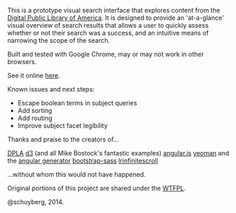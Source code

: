 This is a prototype visual search interface that explores content from the [Digital Public Library of America](http://dp.la). It is designed to provide an 'at-a-glance' visual overview of search results that allows a user to quickly assess whether or not their search was a success, and an intuitive means of narrowing the scope of the search. 

Built and tested with Google Chrome, may or may not work in other browsers.

See it online [here](http://www.schuyberg.com/dplaviz).

Known issues and next steps:
- Escape boolean terms in subject queries
- Add sorting
- Add routing
- Improve subject facet legibility



Thanks and praise to the creators of...

[DPLA](https://github.com/dpla)
[d3](https://github.com/mbostock/d3) (and all Mike Bostock's fantastic examples)
[angular.js](https://github.com/angular)
[yeoman](https://github.com/yeoman) and the [angular generator](https://github.com/yeoman/generator-angular)
[bootstrap-sass](https://github.com/twbs/bootstrap-sass)
[lrinfinitescroll](https://github.com/lorenzofox3/lrInfiniteScroll)

...without whom this would not have happened.

Original portions of this project are shared under the [WTFPL](http://www.wtfpl.net/).

@schuyberg, 2014.
